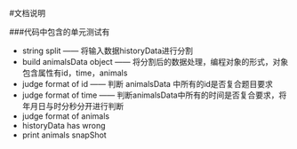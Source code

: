 #文档说明

###代码中包含的单元测试有
- string split —— 将输入数据historyData进行分割
- build animalsData object —— 将分割后的数据处理，编程对象的形式，对象包含属性有id，time，animals
- judge format of id —— 判断 animalsData 中所有的id是否复合题目要求
- judge format of time —— 判断animalsData中所有的时间是否复合要求，将年月日与时分秒分开进行判断
- judge format of animals
- historyData has wrong
- print animals snapShot